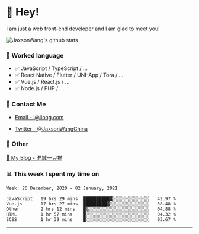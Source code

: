 # 👋 Hey!

I am just a web front-end developer and I am glad to meet you!

![JaxsonWang's github stats](https://github-readme-stats.vercel.app/api?username=JaxsonWang&&show_icons=true&&title_color=1abc9c&&icon_color=1abc9c)


### 📝 Worked language

- ✅ JavaScript / TypeScript / ...
- ✅ React Native / Flutter / UNI-App / Tora / ...
- ✅ Vue.js / React.js / ...
- ✅ Node.js / PHP / ...

### 📮 Contact Me

- [Email - i@iiong.com](mailto:i@iiong.com)

- [Twitter - @JaxsonWangChina](https://twitter.com/JaxsonWangChina)

### 🤪 Other

[📌 My Blog - 淮城一只猫](https://iiong.com)

### 📊 This week I spent my time on

<!--START_SECTION:waka-->
```text
Week: 26 December, 2020 - 02 January, 2021

JavaScript   19 hrs 29 mins  ██████████▓░░░░░░░░░░░░░░   42.97 % 
Vue.js       17 hrs 27 mins  █████████▓░░░░░░░░░░░░░░░   38.48 % 
Other        2 hrs 12 mins   █▒░░░░░░░░░░░░░░░░░░░░░░░   04.88 % 
HTML         1 hr 57 mins    █░░░░░░░░░░░░░░░░░░░░░░░░   04.32 % 
SCSS         1 hr 39 mins    █░░░░░░░░░░░░░░░░░░░░░░░░   03.67 % 
```
<!--END_SECTION:waka-->

---
